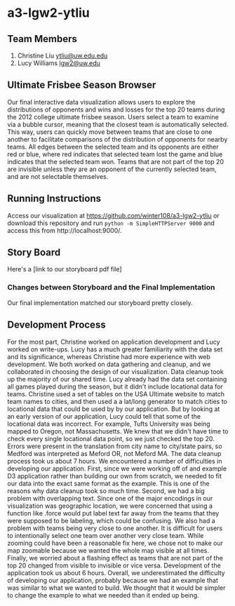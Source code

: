 a3-lgw2-ytliu
===============

## Team Members

1. Christine Liu ytliu@uw.edu.edu
2. Lucy Williams lgw2@uw.edu

## Ultimate Frisbee Season Browser

Our final interactive data visualization allows users to explore the distributions of opponents and wins and losses for the top 20 teams during the 2012 college ultimate frisbee season. Users select a team to examine via a bubble cursor, meaning that the closest team is automatically selected. This way, users can quickly move between teams that are close to one another to facilitate comparisons of the distribution of opponents for nearby teams. All edges between the selected team and its opponents are either red or blue, where red indicates that selected team lost the game and blue indicates that the selected team won. Teams that are not part of the top 20 are invisible unless they are an opponent of the currently selected team, and are not selectable themselves.

## Running Instructions

Access our visualization at https://github.com/winter108/a3-lgw2-ytliu or download this repository and run `python -m SimpleHTTPServer 9000` and access this from http://localhost:9000/.

## Story Board

Here's a [link to our storyboard pdf file]


### Changes between Storyboard and the Final Implementation

Our final implementation matched our storyboard pretty closely. 

## Development Process

For the most part, Christine worked on application development and Lucy worked on write-ups. Lucy has a much greater familiarity with the data set and its significance, whereas Christine had more experience with web development. We both worked on data gathering and cleanup, and we collaborated in choosing the design of our visualization.
Data cleanup took up the majority of our shared time. Lucy already had the data set containing all games played during the season, but it didn't include locational data for teams. Christine used a set of tables on the USA Ultimate website to match team names to cities, and then used a a lat/long generator to match cities to locational data that could be used by by our application. But by looking at an early version of our application, Lucy could tell that some of the locational data was incorrect. For example, Tufts University was being mapped to Oregon, not Massachusetts. We knew that we didn't have time to check every single locational data point, so we just checked the top 20. Errors were present in the translation from city name to city/state pairs, so Medford was interpreted as Meford OR, not Meford MA. The data cleanup process took us about 7 hours.
We encountered a number of difficulties in developing our application. First, since we were working off of and example D3 application rather than building our own from scratch, we needed to fit our data into the exact same format as the example. This is one of the reasons why data cleanup took so much time. Second, we had a big problem with overlapping text. Since one of the major encodings in our visualization was geographic location, we were concerned that using a function like .force would put label text far away from the teams that they were supposed to be labeling, which could be confusing. We also had a problem with teams being very close to one another. It is difficult for users to intentionally select one team over another very close team. While zooming could have been a reasonable fix here, we chose not to make our map zoomable because we wanted the whole map visible at all times. Finally, we worried about a flashing effect as teams that are not part of the top 20 changed from visible to invisible or vice versa. Development of the application took us about 6 hours.
Overall, we underestimated the difficulty of developing our application, probably because we had an example that was similar to what we wanted to build. We thought that it would be simpler to change the example to what we needed than it ended up being.
  
